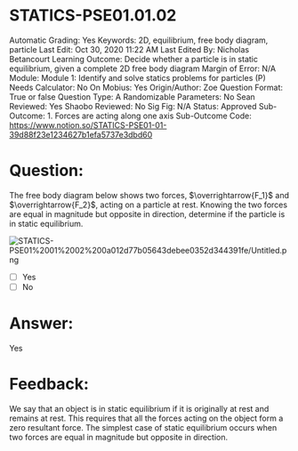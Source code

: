 # STATICS-PSE01.01.02

Automatic Grading: Yes
Keywords: 2D, equilibrium, free body diagram, particle
Last Edit: Oct 30, 2020 11:22 AM
Last Edited By: Nicholas Betancourt
Learning Outcome: Decide whether a particle is in static equilibrium, given a complete 2D free body diagram
Margin of Error: N/A
Module: Module 1: Identify and solve statics problems for particles (P)
Needs Calculator: No
On Mobius: Yes
Origin/Author: Zoe
Question Format: True or false
Question Type: A
Randomizable Parameters: No
Sean Reviewed: Yes
Shaobo Reviewed: No
Sig Fig: N/A
Status: Approved
Sub-Outcome: 1. Forces are acting along one axis
Sub-Outcome Code: https://www.notion.so/STATICS-PSE01-01-39d88f23e1234627b1efa5737e3dbd60

# Question:

The free body diagram below shows two forces, $\overrightarrow{F_1}$ and $\overrightarrow{F_2}$, acting on a particle at rest. Knowing the two forces are equal in magnitude but opposite in direction, determine if the particle is in static equilibrium. 

![STATICS-PSE01%2001%2002%200a012d77b05643debee0352d344391fe/Untitled.png](STATICS-PSE01%2001%2002%200a012d77b05643debee0352d344391fe/Untitled.png)

- [ ]  Yes
- [ ]  No

# Answer:

Yes

# Feedback:

We say that an object is in static equilibrium if it is originally at rest and remains at rest. This requires that all the forces acting on the object form a zero resultant force. The simplest case of static equilibrium occurs when two forces are equal in magnitude but opposite in direction.